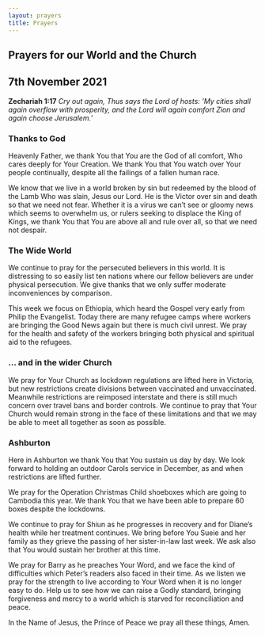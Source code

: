 ```yaml
---
layout: prayers
title: Prayers
---
```

## Prayers for our World and the Church

## 7th November 2021

__Zechariah 1:17__ _Cry out again, Thus says the Lord of hosts: ’My cities shall again overflow with prosperity, and the Lord will again comfort Zion and again choose Jerusalem.’_

### Thanks to God
Heavenly Father, we thank You that You are the God of all comfort, Who cares deeply for Your Creation. We thank You that You watch over Your people continually, despite all the failings of a fallen human race.

We know that we live in a world broken by sin but redeemed by the blood of the Lamb Who was slain, Jesus our Lord. He is the Victor over sin and death so that we need not fear. Whether it is a virus we can’t see or gloomy news which seems to overwhelm us, or rulers seeking to displace the King of Kings, we thank You that You are above all and rule over all, so that we need not despair.

### The Wide World 
We continue to pray for the persecuted believers in this world. It is distressing to so easily list ten nations where our fellow believers are under physical persecution. We give thanks that we only suffer moderate inconveniences by comparison.

This week we focus on Ethiopia, which heard the Gospel very early from Philip the Evangelist. Today there are many refugee camps where workers are bringing the Good News again but there is much civil unrest. We pray for the health and safety of the workers bringing both physical and spiritual aid to the refugees.

### ... and in the wider Church
We pray for Your Church as lockdown regulations are lifted here in Victoria, but new restrictions create divisions between vaccinated and unvaccinated. Meanwhile restrictions are reimposed interstate and there is still much concern over travel bans and border controls. We continue to pray that Your Church would remain strong in the face of these limitations and that we may be able to meet all together as soon as possible.

### Ashburton
Here in Ashburton we thank You that You sustain us day by day. We look forward to holding an outdoor Carols service in December, as and when restrictions are lifted further.

We pray for the Operation Christmas Child shoeboxes which are going to Cambodia this year. We thank You that we have been able to prepare 60 boxes despite the lockdowns.

We continue to pray for Shiun as he progresses in recovery and for Diane’s health while her treatment continues. We bring before You Sueie and her family as they grieve the passing of her sister-in-law last week. We ask also that You would sustain her brother at this time.

We pray for Barry as he preaches Your Word, and we face the kind of difficulties which Peter’s readers also faced in their time. As we listen we pray for the strength to live according to Your Word when it is no longer easy to do. Help us to see how we can raise a Godly standard, bringing forgiveness and mercy to a world which is starved for reconciliation and peace.

In the Name of Jesus, the Prince of Peace we pray all these things, Amen.
